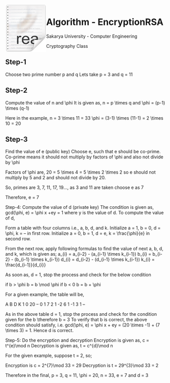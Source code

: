 <img src="icon.png" align="left" />

# Algorithm - EncryptionRSA

Sakarya University - Computer Engineering

Cryptography Class

## Step-1
Choose two prime number p and q
Lets take p = 3 and q = 11

## Step-2
Compute the value of n and \phi
It is given as,
n = p \times q and \phi = (p-1) \times (q-1)

Here in the example,
n = 3 \times 11 = 33
\phi = (3-1) \times (11-1) = 2 \times 10 = 20

## Step-3
Find the value of e (public key)
Choose e, such that e should be co-prime. Co-prime means it should not
multiply by factors of \phi and also not divide by \phi

Factors of \phi are, 20 = 5 \times 4 = 5 \times 2 \times 2 so e should not
multiply by 5 and 2 and should not divide by 20.

So, primes are 3, 7, 11, 17, 19…, as 3 and 11 are taken choose e as 7

Therefore, e = 7

Step-4: Compute the value of d (private key)
The condition is given as,
gcd(\phi, e) = \phi x +ey = 1 where y is the value of d.
To compute the value of d,

Form a table with four columns i.e., a, b, d, and k.
Initialize a = 1, b = 0, d = \phi, k = – in first row.
Initialize a = 0, b = 1, d = e, k = \frac{\phi}{e} in second row.

From the next row, apply following formulas to find the value of next
a, b, d, and k, which is given as;
a_{i} = a_{i-2} - (a_{i-1} \times k_{i-1})
b_{i} = b_{i-2} - (b_{i-1} \times k_{i-1})
d_{i} = d_{i-2} - (d_{i-1} \times k_{i-1})
k_{i} = \frac{d_{i-1}}{d_{i}}

As soon as, d = 1, stop the process and check for the below condition

if b > \phi
    b = b \mod \phi
if b < 0
    b = b + \phi

For a given example, the table will be,

 A	 B	D	K
 1	 0	20	–
 0	 1	7	2
 1	-2	6	1
-1	 3	1	–

As in the above table d = 1, stop the process and check for the condition given for the b
\therefore b = 3 To verify that b is correct, the above condition should satisfy, i.e.
gcd(\phi, e) = \phi x + ey = (20 \times -1) + (7 \times 3) = 1. Hence d is correct.

Step-5: Do the encryption and decryption
Encryption is given as, c = t^{e}\mod n
Decryption is given as, t = c^{d}\mod n

For the given example, suppose t = 2, so;

Encryption is c = 2^{7}\mod 33 = 29
Decryption is t = 29^{3}\mod 33 = 2

Therefore in the final, p = 3, q = 11, \phi = 20, n = 33, e = 7 and d = 3

